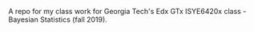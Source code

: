 
A repo for my class work for Georgia Tech's Edx GTx ISYE6420x class - Bayesian Statistics (fall 2019).

